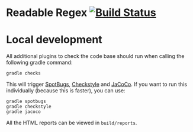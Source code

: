 # Readable Regex [![Build Status](https://travis-ci.com/GreenT13/readable-regex.svg?branch=master)](https://travis-ci.com/GreenT13/readable-regex)

# Local development
All additional plugins to check the code base should run when calling the following gradle command:
```
gradle checks
```
This will trigger [SpotBugs](https://spotbugs.github.io/), [Checkstyle](https://checkstyle.sourceforge.io/) and  [JaCoCo](https://www.jacoco.org/jacoco/).
If you want to run this individually (because this is faster), you can use:
````
gradle spotbugs
gradle checkstyle
gradle jacoco
````
All the HTML reports can be viewed in `build/reports`.
